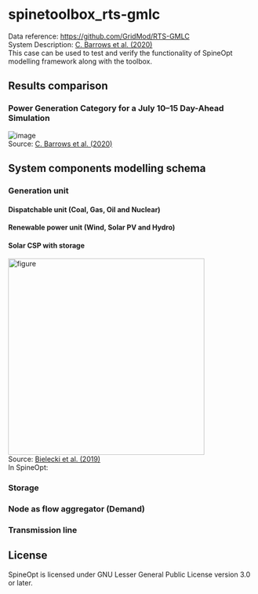 # spinetoolbox_rts-gmlc
Data reference: https://github.com/GridMod/RTS-GMLC<br/>
System Description: [C. Barrows et al. (2020)](https://ieeexplore.ieee.org/document/8753693/metrics#metrics) \
This case can be used to test and verify the functionality of SpineOpt modelling framework along with the toolbox. 

## Results comparison
### Power Generation Category for a July 10–15 Day-Ahead Simulation
![image](https://user-images.githubusercontent.com/43530784/88154590-badf6600-cc0f-11ea-8439-3922ff14e086.png) \
Source: [C. Barrows et al. (2020)](https://ieeexplore.ieee.org/document/8753693/metrics#metrics)

## System components modelling schema
### Generation unit
#### Dispatchable unit (Coal, Gas, Oil and Nuclear)
#### Renewable power unit (Wind, Solar PV and Hydro)
#### Solar CSP with storage
<img width="400" alt="figure" src="https://user-images.githubusercontent.com/43530784/78542225-89c55c00-77ff-11ea-95eb-5b0f2975e97d.png"> \
Source: [Bielecki et al. (2019)](https://www.hindawi.com/journals/ijp/2019/8796814/) \
In SpineOpt:

### Storage
### Node as flow aggregator (Demand)
### Transmission line

## License
SpineOpt is licensed under GNU Lesser General Public License version 3.0 or later.
